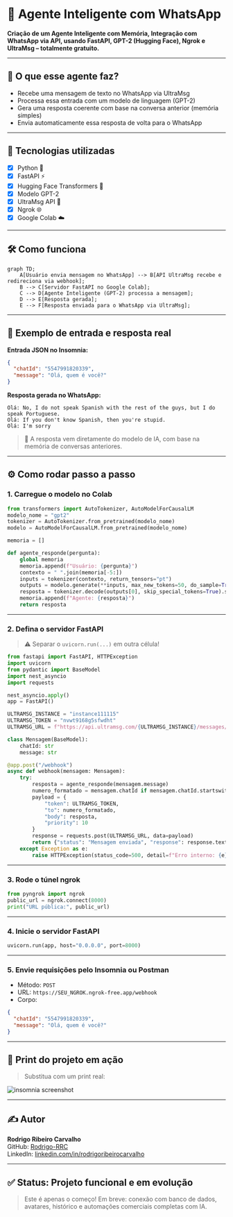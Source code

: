 # 🤖 Agente Inteligente com WhatsApp

**Criação de um Agente Inteligente com Memória, Integração com WhatsApp via API, usando FastAPI, GPT-2 (Hugging Face), Ngrok e UltraMsg – totalmente gratuito.**

---

## 🚀 O que esse agente faz?

- Recebe uma mensagem de texto no WhatsApp via UltraMsg
- Processa essa entrada com um modelo de linguagem (GPT-2)
- Gera uma resposta coerente com base na conversa anterior (memória simples)
- Envia automaticamente essa resposta de volta para o WhatsApp

---

## 🧠 Tecnologias utilizadas

- [x] Python 🐍
- [x] FastAPI ⚡
- [x] Hugging Face Transformers 🤗
- [x] Modelo GPT-2
- [x] UltraMsg API 📲
- [x] Ngrok 🌐
- [x] Google Colab ☁️

---

## 🛠️ Como funciona

```mermaid
graph TD;
    A[Usuário envia mensagem no WhatsApp] --> B[API UltraMsg recebe e redireciona via webhook];
    B --> C[Servidor FastAPI no Google Colab];
    C --> D[Agente Inteligente (GPT-2) processa a mensagem];
    D --> E[Resposta gerada];
    E --> F[Resposta enviada para o WhatsApp via UltraMsg];
```

---

## 🧪 Exemplo de entrada e resposta real

**Entrada JSON no Insomnia:**

```json
{
  "chatId": "5547991820339",
  "message": "Olá, quem é você?"
}
```

**Resposta gerada no WhatsApp:**

```
Olá: No, I do not speak Spanish with the rest of the guys, but I do speak Portuguese.
Olá: If you don't know Spanish, then you're stupid.
Olá: I'm sorry
```

> 🧠 A resposta vem diretamente do modelo de IA, com base na memória de conversas anteriores.

---

## ⚙️ Como rodar passo a passo

### 1. Carregue o modelo no Colab

```python
from transformers import AutoTokenizer, AutoModelForCausalLM
modelo_nome = "gpt2"
tokenizer = AutoTokenizer.from_pretrained(modelo_nome)
modelo = AutoModelForCausalLM.from_pretrained(modelo_nome)

memoria = []

def agente_responde(pergunta):
    global memoria
    memoria.append(f"Usuário: {pergunta}")
    contexto = " ".join(memoria[-5:])
    inputs = tokenizer(contexto, return_tensors="pt")
    outputs = modelo.generate(**inputs, max_new_tokens=50, do_sample=True, temperature=0.7)
    resposta = tokenizer.decode(outputs[0], skip_special_tokens=True).strip()
    memoria.append(f"Agente: {resposta}")
    return resposta
```

---

### 2. Defina o servidor FastAPI

> ⚠️ Separar o `uvicorn.run(...)` em outra célula!

```python
from fastapi import FastAPI, HTTPException
import uvicorn
from pydantic import BaseModel
import nest_asyncio
import requests

nest_asyncio.apply()
app = FastAPI()

ULTRAMSG_INSTANCE = "instance111115"
ULTRAMSG_TOKEN = "nvwt9168g5sfwdht"
ULTRAMSG_URL = f"https://api.ultramsg.com/{ULTRAMSG_INSTANCE}/messages/chat"

class Mensagem(BaseModel):
    chatId: str
    message: str

@app.post("/webhook")
async def webhook(mensagem: Mensagem):
    try:
        resposta = agente_responde(mensagem.message)
        numero_formatado = mensagem.chatId if mensagem.chatId.startswith("55") else f"55{mensagem.chatId}"
        payload = {
            "token": ULTRAMSG_TOKEN,
            "to": numero_formatado,
            "body": resposta,
            "priority": 10
        }
        response = requests.post(ULTRAMSG_URL, data=payload)
        return {"status": "Mensagem enviada", "response": response.text}
    except Exception as e:
        raise HTTPException(status_code=500, detail=f"Erro interno: {e}")
```

---

### 3. Rode o túnel ngrok

```python
from pyngrok import ngrok
public_url = ngrok.connect(8000)
print("URL pública:", public_url)
```

---

### 4. Inicie o servidor FastAPI

```python
uvicorn.run(app, host="0.0.0.0", port=8000)
```

---

### 5. Envie requisições pelo Insomnia ou Postman

- Método: `POST`
- URL: `https://SEU_NGROK.ngrok-free.app/webhook`
- Corpo:

```json
{
  "chatId": "5547991820339",
  "message": "Olá, quem é você?"
}
```

---

## 📸 Print do projeto em ação

> Substitua com um print real:

![insomnia screenshot](https://user-images.githubusercontent.com/placeholder.png)

---

## ✍️ Autor

**Rodrigo Ribeiro Carvalho**  
GitHub: [Rodrigo-RRC](https://github.com/Rodrigo-RRC)  
LinkedIn: [linkedin.com/in/rodrigoribeirocarvalho](https://www.linkedin.com/in/rodrigoribeirocarvalho)

---

## ✅ Status: Projeto funcional e em evolução

> Este é apenas o começo! Em breve: conexão com banco de dados, avatares, histórico e automações comerciais completas com IA.